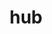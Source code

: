 ---
title: "hub"
layout: cache
categories: [package, v2025.07.0]
meta: {"compilers": ["apple-clang@17.0.0", "gcc@10.5.0", "gcc@13.3.0"], "num_specs": 3, "num_specs_by_stack": {"developer-tools-aarch64-linux-gnu": 1, "developer-tools-darwin": 1, "developer-tools-x86_64_v3-linux-gnu": 1, "root": 3}, "oss": ["centos7", "rhel8", "sequoia"], "platforms": ["darwin", "linux"], "stacks": ["developer-tools-aarch64-linux-gnu", "developer-tools-darwin", "developer-tools-x86_64_v3-linux-gnu", "root"], "targets": ["aarch64", "x86_64_v3"], "versions": ["2.14.2"]}
spec_details: [{"compiler": "apple-clang@17.0.0", "hash": "aieghaq5h2cpavopn62ec64qfsf32jhv", "os": "sequoia", "platform": "darwin", "size": "-", "stacks": ["developer-tools-darwin", "root"], "target": "aarch64", "variants": ["build_system=generic"], "versions": ["2.14.2"]}, {"compiler": "gcc@10.5.0", "hash": "l7rwoiuzddgvlhdggmhqel3q6wbfq6r7", "os": "centos7", "platform": "linux", "size": "-", "stacks": ["developer-tools-x86_64_v3-linux-gnu", "root"], "target": "x86_64_v3", "variants": ["build_system=generic"], "versions": ["2.14.2"]}, {"compiler": "gcc@13.3.0", "hash": "o3zcfmdgaoi4bebqg4yqiahl64wvsmkp", "os": "rhel8", "platform": "linux", "size": "-", "stacks": ["developer-tools-aarch64-linux-gnu", "root"], "target": "aarch64", "variants": ["build_system=generic"], "versions": ["2.14.2"]}]
---